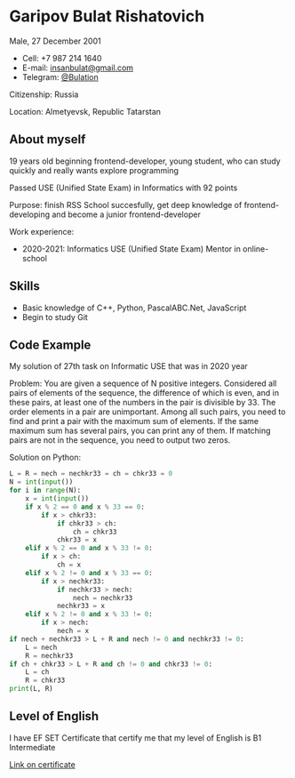# Garipov Bulat Rishatovich

Male, 27 December 2001

+ Cell: +7 987 214 1640
+ E-mail: insanbulat@gmail.com
+ Telegram: [@Bulation](https://t.me/bulation)

Citizenship: Russia

Location: Almetyevsk, Republic Tatarstan

## About myself

19 years old beginning frontend-developer, young student, who can study quickly and really wants explore programming

Passed USE (Unified State Exam) in Informatics with 92 points

Purpose: finish RSS School succesfully, get deep knowledge of frontend-developing and become a junior frontend-developer

Work experience: 

+ 2020-2021: Informatics USE (Unified State Exam) Mentor in online-school

## Skills

+ Basic knowledge of C++, Python, PascalABC.Net, JavaScript
+ Begin to study Git

## Code Example

My solution of 27th task on Informatic USE that was in 2020 year

Problem: You are given a sequence of N positive integers. Considered
all pairs of elements of the sequence, the difference of which is even, and in these
pairs, at least one of the numbers in the pair is divisible by 33. The order
elements in a pair are unimportant. Among all such pairs, you need to find and print a pair
with the maximum sum of elements. If the same maximum sum
has several pairs, you can print any of them. If matching pairs are
not in the sequence, you need to output two zeros.

Solution on Python: 

~~~python
L = R = nech = nechkr33 = ch = chkr33 = 0
N = int(input())
for i in range(N):
    x = int(input())
    if x % 2 == 0 and x % 33 == 0:
        if x > chkr33:
            if chkr33 > ch:
                ch = chkr33
            chkr33 = x
    elif x % 2 == 0 and x % 33 != 0:
        if x > ch:
            ch = x
    elif x % 2 != 0 and x % 33 == 0:
        if x > nechkr33:
            if nechkr33 > nech:
                nech = nechkr33
            nechkr33 = x
    elif x % 2 != 0 and x % 33 != 0:
        if x > nech:
            nech = x
if nech + nechkr33 > L + R and nech != 0 and nechkr33 != 0:
    L = nech
    R = nechkr33
if ch + chkr33 > L + R and ch != 0 and chkr33 != 0:
    L = ch
    R = chkr33
print(L, R)
~~~

## Level of English

I have EF SET Certificate that certify me that my level of English is B1 Intermediate

[Link on certificate](https://www.efset.org/cert/FedyfJ)